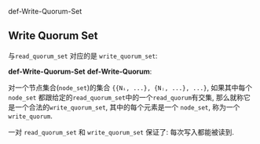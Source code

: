 def-Write-Quorum-Set
## Write Quorum Set

与`read_quorum_set` 对应的是 `write_quorum_set`:

**def-Write-Quorum-Set** **def-Write-Quorum**:

对一个节点集合(`node_set`)的集合 `{{Nᵢ, ...}, {Nⱼ, ...}, ...}`,
如果其中每个 `node_set` 都跟给定的`read_quorum_set`中的一个`read_quorum`有交集,
那么就称它是一个合法的`write_quorum_set`, 其中的每个元素是一个 `node_set`,
称为一个`write_quorum`.

一对 `read_quorum_set` 和 `write_quorum_set` 保证了: 每次写入都能被读到.